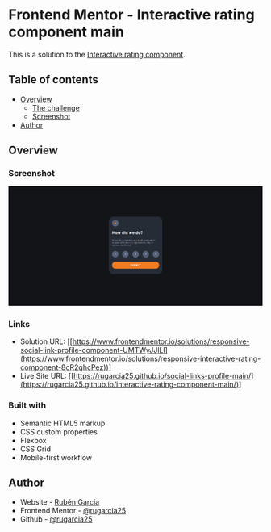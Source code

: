 # Frontend Mentor - Interactive rating component main

This is a solution to the [Interactive rating component](https://www.frontendmentor.io/challenges/interactive-rating-component-koxpeBUmI/hub). 

## Table of contents

- [Overview](#overview)
  - [The challenge](https://www.frontendmentor.io/challenges/interactive-rating-component-koxpeBUmI/hub)
  - [Screenshot](./images/web.png)
- [Author](#author)

## Overview

### Screenshot

![](./images/web.png)

### Links

- Solution URL: [[https://www.frontendmentor.io/solutions/responsive-social-link-profile-component-UMTWyJJlLl](https://www.frontendmentor.io/solutions/responsive-interactive-rating-component-8cR2qhcPez))] 
- Live Site URL: [[https://rugarcia25.github.io/social-links-profile-main/](https://rugarcia25.github.io/interactive-rating-component-main/)]

### Built with

- Semantic HTML5 markup
- CSS custom properties
- Flexbox
- CSS Grid
- Mobile-first workflow

## Author

- Website - [Rubén Garcia](https://rgdev.netlify.app/)
- Frontend Mentor - [@rugarcia25](https://www.frontendmentor.io/profile/rugarcia25)
- Github - [@rugarcia25](https://github.com/rugarcia25)
